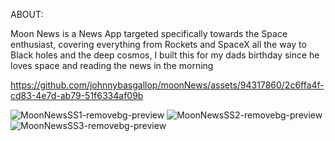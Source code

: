 ABOUT:  

Moon News is a News App targeted specifically towards the Space enthusiast, covering everything from Rockets and SpaceX all the way to Black holes and the deep cosmos, I built this for my dads birthday since he loves space and reading the news in the morning  



https://github.com/johnnybasgallop/moonNews/assets/94317860/2c6ffa4f-cd83-4e7d-ab79-51f6334af09b  


![MoonNewsSS1-removebg-preview](https://github.com/johnnybasgallop/moonNews/assets/94317860/c96fe6b9-f673-49e3-a4b8-b43d64a85379)
![MoonNewsSS2-removebg-preview](https://github.com/johnnybasgallop/moonNews/assets/94317860/e57bc737-f4d0-48e5-96e8-ef661aebdfd2)
![MoonNewsSS3-removebg-preview](https://github.com/johnnybasgallop/moonNews/assets/94317860/e618729d-20b4-4c4d-9b82-1b6d5186a079)
